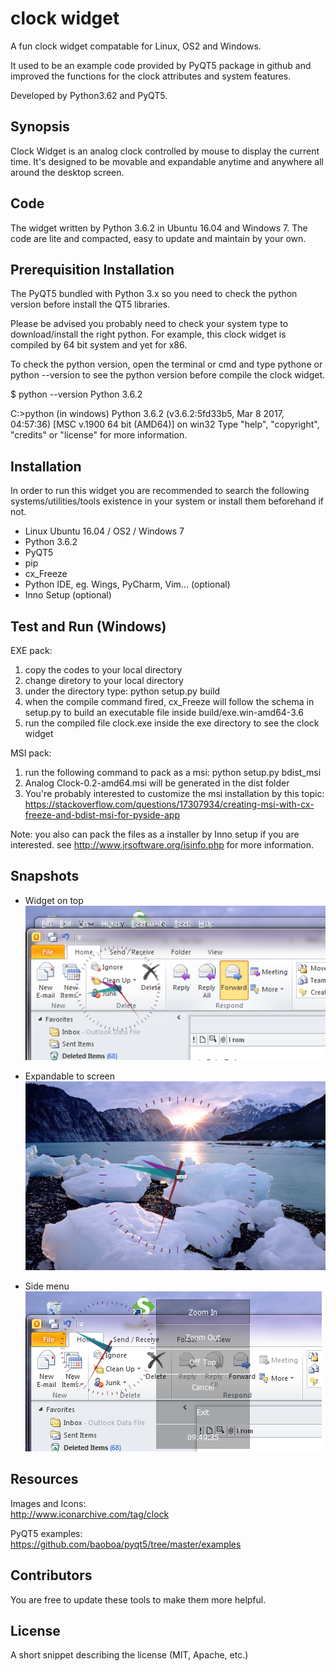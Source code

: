 # clock widget

A fun clock widget compatable for Linux, OS2 and Windows. 

It used to be an example code provided by PyQT5 package in github and improved the functions for the clock attributes and system features. 

Developed by Python3.62 and PyQT5. 

## Synopsis

Clock Widget is an analog clock controlled by mouse to display the current time. It's designed to be movable and expandable anytime and anywhere all around the desktop screen.

## Code

The widget written by Python 3.6.2 in Ubuntu 16.04 and Windows 7. The code are lite and compacted, easy to update and maintain by your own.

## Prerequisition Installation

The PyQT5 bundled with Python 3.x so you need to check the python version before install the QT5 libraries. 

Please be advised you probably need to check your system type to download/install the right python. For example, this clock widget is compiled by 64  bit system and yet for x86.

To check the python version, open the terminal or cmd and type pythone or python --version to see the python version before compile the clock widget.

$ python --version
Python 3.6.2

C:\>python (in windows)
Python 3.6.2 (v3.6.2:5fd33b5, Mar  8 2017, 04:57:36) [MSC v.1900 64 bit (AMD64)] on win32
Type "help", "copyright", "credits" or "license" for more information.
>>>

## Installation

In order to run this widget you are recommended to search the following systems/utilities/tools existence in your system or install them beforehand if not.

* Linux Ubuntu 16.04 / OS2 / Windows 7
* Python 3.6.2
* PyQT5
* pip
* cx_Freeze
* Python IDE, eg. Wings, PyCharm, Vim... (optional)
* Inno Setup (optional) 

## Test and Run (Windows)

EXE pack:
1. copy the codes to your local directory 
2. change diretory to your local directory
3. under the directory type: 
   python setup.py build
4. when the compile command fired, cx_Freeze will follow the schema in setup.py to build an executable file inside build/exe.win-amd64-3.6
5. run the compiled file clock.exe inside the exe directory to see the clock widget

MSI pack:
1. run the following command to pack as a msi:
    python setup.py bdist_msi
2. Analog Clock-0.2-amd64.msi will be generated in the dist folder
3. You're probably interested to customize the msi installation by this topic: 
   https://stackoverflow.com/questions/17307934/creating-msi-with-cx-freeze-and-bdist-msi-for-pyside-app

Note: you also can pack the files as a installer by Inno setup if you are interested. see http://www.jrsoftware.org/isinfo.php for more information.

## Snapshots

* Widget on top<br>
![on top](https://github.com/joechiu/clock/blob/master/ss01.png?raw=true "widget on top snapshot")

* Expandable to screen<br>
![expand to screen](https://github.com/joechiu/clock/blob/master/ss02.png?raw=true "expandable to screen by mouse wheel snapshot")

* Side menu<br>
![side menu](https://github.com/joechiu/clock/blob/master/ss03.png?raw=true "side menu snapshot")

## Resources

Images and Icons:<br>
http://www.iconarchive.com/tag/clock

PyQT5 examples:<br>
https://github.com/baoboa/pyqt5/tree/master/examples

## Contributors

You are free to update these tools to make them more helpful.

## License

A short snippet describing the license (MIT, Apache, etc.)
